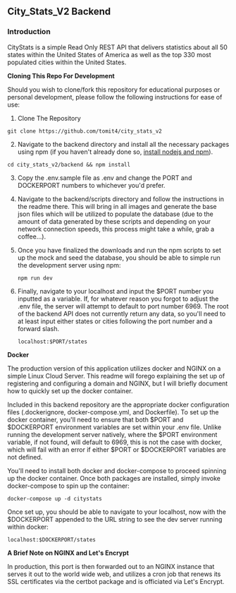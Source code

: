 ## City_Stats_V2 Backend

### Introduction

CityStats is a simple Read Only REST API that delivers statistics about all 50 states
within the United States of America as well as the top 330 most populated cities
within the United States.

**Cloning This Repo For Development**

Should you wish to clone/fork this repository for educational purposes or
personal development, please follow the following instructions for ease of use:

1. Clone The Repository

```
git clone https://github.com/tomit4/city_stats_v2
```

2. Navigate to the backend directory and install all the necessary packages
   using npm (if you haven't already done so, [install nodejs and npm](https://docs.npmjs.com/downloading-and-installing-node-js-and-npm)).

```
cd city_stats_v2/backend && npm install
```

3. Copy the .env.sample file as .env and change the PORT and DOCKERPORT numbers
   to whichever you'd prefer.

4. Navigate to the backend/scripts directory and follow the instructions in the
   readme there. This will bring in all images and generate the base json files
   which will be utilized to populate the database (due to the amount of data
   generated by these scripts and depending on your network connection
   speeds, this process might take a while, grab a coffee...).

5. Once you have finalized the downloads and run the npm scripts to set up the
   mock and seed the database, you should be able to simple run the development
   server using npm:

    ```
    npm run dev
    ```

6. Finally, navigate to your localhost and input the $PORT number you inputted
   as a variable. If, for whatever reason you forgot to adjust the .env file,
   the server will attempt to default to port number 6969. The root of the
   backend API does not currently return any data, so you'll need to at least input either
   states or cities following the port number and a forward slash.

    ```
    localhost:$PORT/states
    ```

**Docker**

The production version of this application utilizes docker and NGINX on a simple Linux
Cloud Server. This readme will forego explaining the set up of registering and
configuring a domain and NGINX, but I will briefly document how to quickly set
up the docker container.

Included in this backend repository are the appropriate docker configuration
files (.dockerignore, docker-compose.yml, and Dockerfile). To set up the docker
container, you'll need to ensure that both $PORT and $DOCKERPORT environment
variables are set within your .env file. Unlike running the development server
natively, where the $PORT environment variable, if not found, will default to
6969, this is not the case with docker, which will fail with an error if either
$PORT or $DOCKERPORT variables are not defined.

You'll need to install both docker and docker-compose to proceed spinning up the
docker container. Once both packages are installed, simply invoke docker-compose
to spin up the container:

```
docker-compose up -d citystats
```

Once set up, you should be able to navigate to your localhost, now with the
$DOCKERPORT appended to the URL string to see the dev server running within
docker:

```
localhost:$DOCKERPORT/states
```

**A Brief Note on NGINX and Let's Encrypt**

In production, this port is then forwarded out to an NGINX instance that serves
it out to the world wide web, and utilizes a cron job that renews its SSL
certificates via the certbot package and is officiated via Let's Encrypt.
